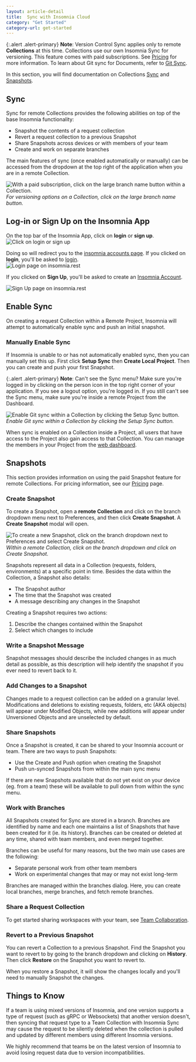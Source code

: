 ```yaml
---
layout: article-detail
title:  Sync with Insomnia Cloud
category: "Get Started"
category-url: get-started
---
```


{:.alert .alert-primary}
**Note**: Version Control Sync applies only to remote **Collections** at this time. Collections use our own Insomnia Sync for versioning. This feature comes with paid subscriptions. See [Pricing](https://insomnia.rest/pricing) for more information. To learn about Git sync for Documents, refer to [Git Sync](/insomnia/git-sync).

In this section, you will find documentation on Collections [Sync](#sync) and [Snapshots](#snapshots).

## Sync

Sync for remote Collections provides the following abilities on top of the base Insomnia functionality:

* Snapshot the contents of a request collection
* Revert a request collection to a previous Snapshot
* Share Snapshots across devices or with members of your team
* Create and work on separate branches

The main features of sync (once enabled automatically or manually) can be accessed from the dropdown at the top right of the application when you are in a remote Collection.

![With a paid subscription, click on the large branch name button within a Collection.](/assets/images/version-control.png)
_For versioning options on a Collection, click on the large branch name button._

## Log-in or Sign Up on the Insomnia App
On the top bar of the Insomnia App, click on **login** or **sign up**.  
![Click on login or sign up](/assets/images/login-signup.png)

Doing so will redirect you to the [insomnia accounts page](https://app.insomnia.rest/).  If you clicked on **login**, you'll be asked to [login](https://app.insomnia.rest/app/login/).  
![Login page on insomnia.rest](/assets/images/insomnia-rest-login.png)

If you clicked on **Sign Up**, you'll be asked to create an [Insomnia Account](https://app.insomnia.rest/app/signup/).

![Sign Up page on insomnia.rest](/assets/images/insomnia-rest-signup.png)

## Enable Sync

On creating a request Collection within a Remote Project, Insomnia will attempt to automatically enable sync and push an initial snapshot.

### Manually Enable Sync

If Insomnia is unable to or has not automatically enabled sync, then you can manually set this up. First click **Setup Sync** then **Create Local Project**. Then you can create and push your first Snapshot.

{:.alert .alert-primary}
**Note**: Can't see the Sync menu? Make sure you're logged in by clicking on the person icon in the top right corner of your application. If you see a logout option, you're logged in. If you still can't see the Sync menu, make sure you're inside a remote Project from the Dashboard.

![Enable Git sync within a Collection by clicking the Setup Sync button.](/assets/images/setup-sync.png)
_Enable Git sync within a Collection by clicking the Setup Sync button._

When sync is enabled on a Collection inside a Project, all users that have access to the Project also gain access to that Collection. You can manage the members in your Project from the [web dashboard](https://app.insomnia.rest/app/signup/).

## Snapshots

This section provides information on using the paid Snapshot feature for remote Collections. For pricing information, see our [Pricing](https://insomnia.rest/pricing) page.

### Create Snapshot

To create a Snapshot, open a **remote Collection** and click on the branch dropdown menu next to Preferences, and then click **Create Snapshot**. A **Create Snapshot** modal will open.

![To create a new Snapshot, click on the branch dropdown next to Preferences and select Create Snapshot.](/assets/images/create-snapshot.png)
_Within a remote Collection, click on the branch dropdown and click on Create Snapshot._

Snapshots represent all data in a Collection (requests, folders, environments) at a specific point in time. Besides the data within the Collection, a Snapshot also details:

* The Snapshot author
* The time that the Snapshot was created
* A message describing any changes in the Snapshot

Creating a Snapshot requires two actions:

1. Describe the changes contained within the Snapshot
2. Select which changes to include

### Write a Snapshot Message

Snapshot messages should describe the included changes in as much detail as possible, as this description will help identify the snapshot if you ever need to revert back to it.

### Add Changes to a Snapshot

Changes made to a request collection can be added on a granular level. Modifications and deletions to existing requests, folders, etc (AKA objects) will appear under  Modified Objects, while new additions will appear under Unversioned Objects and are unselected by default.

### Share Snapshots

Once a Snapshot is created, it can be shared to your Insomnia account or team. There are two ways to push Snapshots:

* Use the Create and Push option when creating the Snapshot
* Push un-synced Snapshots from within the main sync menu

If there are new Snapshots available that do not yet exist on your device (eg. from a team) these will be available to pull down from within the sync menu.

### Work with Branches

All Snapshots created for Sync are stored in a branch. Branches are identified by name and each one maintains a list of Snapshots that have been created for it (ie. its history). Branches can be created or deleted at any time, shared with team members, and even merged together.

Branches can be useful for many reasons, but the two main use cases are the following:

* Separate personal work from other team members
* Work on experimental changes that may or may not exist long-term

Branches are managed within the branches dialog. Here, you can create local branches, merge branches, and fetch remote branches.

### Share a Request Collection

To get started sharing workspaces with your team, see [Team Collaboration](/insomnia/team-collaboration).

### Revert to a Previous Snapshot

You can revert a Collection to a previous Snapshot. Find the Snapshot you want to revert to by going to the branch dropdown and clicking on **History**. Then click **Restore** on the Snapshot you want to revert to.  

When you restore a Snapshot, it will show the changes locally and you'll need to manually Snapshot the changes.

## Things to Know
If a team is using mixed versions of Insomnia, and one version supports a type of request (such as gRPC or Websockets) that another version doesn't, then syncing that request type to a Team Collection with Insomnia Sync may cause the request to be silently deleted when the collection is pulled and updated by different members using different Insomnia versions.

We highly recommend that teams be on the latest version of Insomnia to avoid losing request data due to version incompatibilities.
